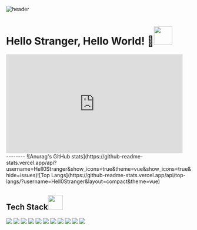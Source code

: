 
![header](https://capsule-render.vercel.app/api?type=wave&color=D3E4CD&height=300&section=header&text=Hello%Stranger%!%!&fontColor=F9F9F9&fontSize=70&fontAlignY=40)


# Hello Stranger, Hello World! 👋<img src="https://giphy.com/clips/cameronpaulsmith-cat-typing-meme-nuufztgCvyJZIuSkgd" width="50">

<div style="width:480px"><iframe allow="fullscreen" frameBorder="0" height="270" src="https://giphy.com/embed/nuufztgCvyJZIuSkgd/video" width="480"></iframe></div>
--------
<!-- git stats -->
![Anurag's GitHub stats](https://github-readme-stats.vercel.app/api?username=Hell0Stranger&show_icons=true&theme=vue&show_icons=true&hide=issues)![Top Langs](https://github-readme-stats.vercel.app/api/top-langs/?username=Hell0Stranger&layout=compact&theme=vue)

Tech Stack<img src="https://media.giphy.com/media/WUlplcMpOCEmTGBtBW/giphy.gif" width="40">
------------
<div>
<img src="https://img.shields.io/badge/HTML5-E34F26?style=for-the-badge&logo=HTML5&logoColor=white"/></a> 
<img src="https://img.shields.io/badge/css3-1572B6?style=for-the-badge&logo=css3&logoColor=white"/></a>
<img src="https://img.shields.io/badge/Javascript-ffb13b?style=for-the-badge&logo=javascript&logoColor=black"/></a> 
<img src="https://img.shields.io/badge/Firebase-FFCA28?style=for-the-badge&logo=Firebase&logoColor=black"/></a>  
<img src="https://img.shields.io/badge/Java-5A45FF?style=for-the-badge&logo=Java&logoColor=black"/></a> 
<img src="https://img.shields.io/badge/Spring-6DB33F?style=for-the-badge&logo=Spring&logoColor=black"/></a>
<img src="https://img.shields.io/badge/Maven-C71A36?style=for-the-badge&logo=Apache Maven&logoColor=black"/></a>  
<img src="https://img.shields.io/badge/Tomcat-F8DC75?style=for-the-badge&logo=Apache Tomcat&logoColor=black"/></a>  
<img src="https://img.shields.io/badge/Oracle-F80000?style=for-the-badge&logo=Oracle&logoColor=black"/></a>
<img src="https://img.shields.io/badge/Amazon aws-232F3E?style=for-the-badge&logo=Amazon aws&logoColor=white"/></a>
<img src="https://img.shields.io/badge/Git-F05032?style=for-the-badge&logo=Git&logoColor=black"/></a>
</div>
